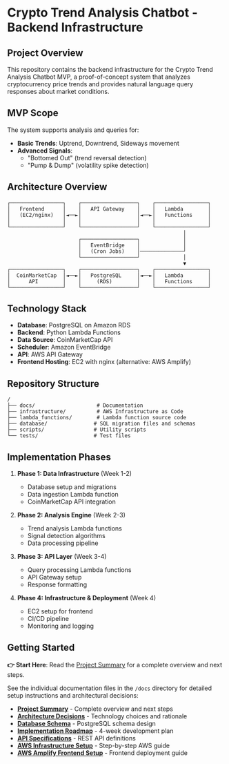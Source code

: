 # Crypto Trend Analysis Chatbot - Backend Infrastructure

## Project Overview

This repository contains the backend infrastructure for the Crypto Trend Analysis Chatbot MVP, a proof-of-concept system that analyzes cryptocurrency price trends and provides natural language query responses about market conditions.

## MVP Scope

The system supports analysis and queries for:
- **Basic Trends**: Uptrend, Downtrend, Sideways movement
- **Advanced Signals**: 
  - "Bottomed Out" (trend reversal detection)
  - "Pump & Dump" (volatility spike detection)

## Architecture Overview

```
┌─────────────────┐    ┌──────────────────┐    ┌─────────────────┐
│   Frontend      │    │   API Gateway    │    │   Lambda        │
│   (EC2/nginx)   │◄──►│                  │◄──►│   Functions     │
│                 │    │                  │    │                 │
└─────────────────┘    └──────────────────┘    └─────────────────┘
                                                         │
                       ┌──────────────────┐              │
                       │   EventBridge    │              │
                       │   (Cron Jobs)    │──────────────┘
                       └──────────────────┘              │
                                                         ▼
┌─────────────────┐    ┌──────────────────┐    ┌─────────────────┐
│  CoinMarketCap  │◄──►│   PostgreSQL     │◄──►│   Lambda        │
│      API        │    │     (RDS)        │    │   Functions     │
└─────────────────┘    └──────────────────┘    └─────────────────┘
```

## Technology Stack

- **Database**: PostgreSQL on Amazon RDS
- **Backend**: Python Lambda Functions
- **Data Source**: CoinMarketCap API
- **Scheduler**: Amazon EventBridge
- **API**: AWS API Gateway
- **Frontend Hosting**: EC2 with nginx (alternative: AWS Amplify)

## Repository Structure

```
/
├── docs/                    # Documentation
├── infrastructure/          # AWS Infrastructure as Code
├── lambda_functions/        # Lambda function source code
├── database/               # SQL migration files and schemas
├── scripts/                # Utility scripts
└── tests/                  # Test files
```

## Implementation Phases

1. **Phase 1: Data Infrastructure** (Week 1-2)
   - Database setup and migrations
   - Data ingestion Lambda function
   - CoinMarketCap API integration

2. **Phase 2: Analysis Engine** (Week 2-3)
   - Trend analysis Lambda functions
   - Signal detection algorithms
   - Data processing pipeline

3. **Phase 3: API Layer** (Week 3-4)
   - Query processing Lambda functions
   - API Gateway setup
   - Response formatting

4. **Phase 4: Infrastructure & Deployment** (Week 4)
   - EC2 setup for frontend
   - CI/CD pipeline
   - Monitoring and logging

## Getting Started

**👉 Start Here**: Read the [Project Summary](docs/00-project-summary.md) for a complete overview and next steps.

See the individual documentation files in the `/docs` directory for detailed setup instructions and architectural decisions:

- **[Project Summary](docs/00-project-summary.md)** - Complete overview and next steps
- **[Architecture Decisions](docs/01-architecture-decisions.md)** - Technology choices and rationale  
- **[Database Schema](docs/02-database-schema.md)** - PostgreSQL schema design
- **[Implementation Roadmap](docs/03-implementation-roadmap.md)** - 4-week development plan
- **[API Specifications](docs/04-api-specifications.md)** - REST API definitions
- **[AWS Infrastructure Setup](docs/05-aws-infrastructure-setup.md)** - Step-by-step AWS guide
- **[AWS Amplify Frontend Setup](docs/06-aws-amplify-frontend-setup.md)** - Frontend deployment guide 